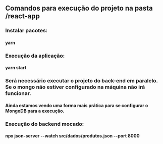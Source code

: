 ## Comandos para execução do projeto na pasta /react-app

### Instalar pacotes:
#### yarn

### Execução da aplicação: 
#### yarn start

### Será necessário executar o projeto do back-end em paralelo. Se o mongo não estiver configurado na máquina não irá funcionar.
#### Ainda estamos vendo uma forma mais prática para se configurar o MongoDB para a execução.

### Execução do backend mocado:
#### npx json-server --watch src/dados/produtos.json --port 8000
